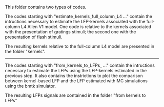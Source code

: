 This folder contains two types of codes. 

The codes starting with "estimate_kernels_full_column_L4 ..." contain the intructions necessary to estimate the LFP-kernels associated with the full-column L4 Allen V1 model. One code is relative to the kernels associated with the presentation of gratings stimuli; the second one with the presentation of flash stimuli. 

The resulting kernels relative to the full-column L4 model are presented in the folder "kernels". 

---------------------------------------

The codes starting with "from_kernels_to_LFPs_ ..." contain the intructions necessary to estimate the LFPs using the LFP-kernels estimated in the previous step. It also contains the instrictions to plot the comparison between kernel-based LFP and the LFP estimated with MC simulations using the bmtk simulator. 

The resulting LFPs signals are contained in the folder "from kernels to LFPs"
